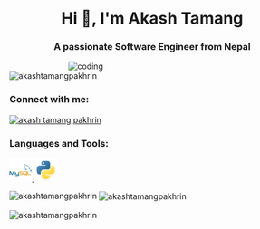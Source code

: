 <h1 align="center">Hi 👋, I'm Akash Tamang</h1>
<h3 align="center">A passionate Software Engineer from Nepal</h3>
<img align="right"alt="coding"width="400"src="http://user-images.githubusercontent.com/55389276/140866485-8fb1c876-9a8f-4d6a-98dc-08c4981eaf70.gif">
<p align="left"> <img src="https://komarev.com/ghpvc/?username=akashtamangpakhrin&label=Profile%20views&color=0e75b6&style=flat" alt="akashtamangpakhrin" /> </p>

<h3 align="left">Connect with me:</h3>
<p align="left">
<a href="https://fb.com/akash tamang pakhrin" target="blank"><img align="center" src="https://raw.githubusercontent.com/rahuldkjain/github-profile-readme-generator/master/src/images/icons/Social/facebook.svg" alt="akash tamang pakhrin" height="30" width="40" /></a>
</p>

<h3 align="left">Languages and Tools:</h3>
<p align="left"> <a href="https://www.mysql.com/" target="_blank" rel="noreferrer"> <img src="https://raw.githubusercontent.com/devicons/devicon/master/icons/mysql/mysql-original-wordmark.svg" alt="mysql" width="40" height="40"/> </a> <a href="https://www.python.org" target="_blank" rel="noreferrer"> <img src="https://raw.githubusercontent.com/devicons/devicon/master/icons/python/python-original.svg" alt="python" width="40" height="40"/> </a> </p>

<p><img align="left" src="https://github-readme-stats.vercel.app/api/top-langs?username=akashtamangpakhrin&show_icons=true&locale=en&layout=compact" alt="akashtamangpakhrin" /></p>

<p>&nbsp;<img align="center" src="https://github-readme-stats.vercel.app/api?username=akashtamangpakhrin&show_icons=true&locale=en" alt="akashtamangpakhrin" /></p>

<p><img align="center" src="https://github-readme-streak-stats.herokuapp.com/?user=akashtamangpakhrin&" alt="akashtamangpakhrin" /></p>
